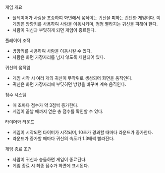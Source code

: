 게임 개요
- 플레이어가 사람을 조종하여 화면에서 움직이는 귀신을 피하는 간단한 게임이다. 이 게임은 방향키를 사용하여 사람을 이동시키며, 점점 빨라지는 귀신을 피해야 한다.
- 사람이 귀신과 부딪히게 되면 게임이 종료된다.

플레이어 조작
- 방향키를 사용하여 사람을 이동시킬 수 있다.
- 사람은 화면 가장자리를 넘지 않도록 제한되어 있다.

귀신의 움직임
- 게임 시작 시 여러 개의 귀신이 무작위로 생성되어 화면을 움직인다.
- 귀신은 화면 가장자리에 부딪히면 방향을 바꾸며 계속 움직인다.

점수 시스템
- 매 초마다 점수가 약 3점씩 증가한다.
- 게임이 끝날 때까지 얻은 총 점수를 확인할 수 있다.

타이머와 라운드
- 게임이 시작되면 타이머가 시작되며, 10초가 경과할 때마다 라운드가 증가한다.
- 라운드가 증가할 때마다 귀신의 속도가 1.3배씩 빨라진다.

게임 종료 조건
- 사람이 귀신과 충돌하면 게임이 종료된다.
- 게임 종료 시 최종 점수가 화면에 표시된다.
